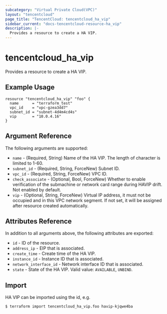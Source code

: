 ```yaml
---
subcategory: "Virtual Private Cloud(VPC)"
layout: "tencentcloud"
page_title: "TencentCloud: tencentcloud_ha_vip"
sidebar_current: "docs-tencentcloud-resource-ha_vip"
description: |-
  Provides a resource to create a HA VIP.
---
```


# tencentcloud_ha_vip

Provides a resource to create a HA VIP.

## Example Usage

```hcl
resource "tencentcloud_ha_vip" "foo" {
  name      = "terraform_test"
  vpc_id    = "vpc-gzea3dd7"
  subnet_id = "subnet-4d4m4cd4s"
  vip       = "10.0.4.16"
}
```

## Argument Reference

The following arguments are supported:

* `name` - (Required, String) Name of the HA VIP. The length of character is limited to 1-60.
* `subnet_id` - (Required, String, ForceNew) Subnet ID.
* `vpc_id` - (Required, String, ForceNew) VPC ID.
* `check_associate` - (Optional, Bool, ForceNew) Whether to enable verification of the submachine or network card range during HAVIP drift. Not enabled by default.
* `vip` - (Optional, String, ForceNew) Virtual IP address, it must not be occupied and in this VPC network segment. If not set, it will be assigned after resource created automatically.

## Attributes Reference

In addition to all arguments above, the following attributes are exported:

* `id` - ID of the resource.
* `address_ip` - EIP that is associated.
* `create_time` - Create time of the HA VIP.
* `instance_id` - Instance ID that is associated.
* `network_interface_id` - Network interface ID that is associated.
* `state` - State of the HA VIP. Valid value: `AVAILABLE`, `UNBIND`.



## Import

HA VIP can be imported using the id, e.g.

```
$ terraform import tencentcloud_ha_vip.foo havip-kjqwe4ba
```

